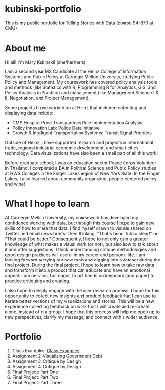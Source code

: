 # kubinski-portfolio
This is my public portfolio for Telling Stories with Data (course 94-870 at CMU) 

# About me
Hi all! I'm Mary Kubinski! (she/her/hers)

I am a second year MS Candidate at the Heinz College of Information Systems and Public Policy at Carnegie Mellon University, studying Public Policy and Management. My coursework has covered policy analysis tools and methods (like Statistics with R, Programming R for Analytics, GIS, and Policy Analysis in Practice) and management (like Management Science I & II, Negotiation, and Project Management). 

Some projects I have worked on at Heinz that included collecting and displaying data include: 
* CMS Hospital Price Transparency Rule Implementation Analysis
* Policy Innovation Lab: Police Data Initiative
* Growth & Intelligent Transportation Systems: Transit Signal Priorities

Outside of Heinz, I have supported research and projects in international trade, regional industrial economic development, and smart cities technology. Data visualizations have also been a small part of all this work! 

Before graduate school, I was an education sector Peace Corps Volunteer in Thailand. I completed a BA in Political Science and Public Policy studies at HWS Colleges in the Finger Lakes region of New York State. In the Finger Lakes, I also learned about community organizing, people-centered policy, and wine! 

# What I hope to learn
At Carnegie Mellon University, my coursework has developed my confidence working with data, but through this course I hope to gain new skills of how to share that data. I find myself drawn to visuals shared on Twitter and email news briefs- then thinking, "That's beautiful/so clear!" or "That could be better." Consequently, I hope to not only gain a greater knowledge of what makes a visual work (or not), but also how to talk about it and offer suggestions. I think understanding critique methodologies and good design practices will useful in my career and personal life. I am looking forward to trying out new tools and digging into a dataset during the final project. During the final project, I hope to learn how to take raw data and transform it into a product that can educate and have an emotional appeal. I am nervous, but eager, to put hands on keyboard (and paper) to practice critiquing and creating. 

I also hope to deeply engage with the user research process. I hope for this opportunity to collect new insights and product feedback that I can use to iterate better versions of my visualizations and stories. This will be a new experience collecting feedback on work that I will create and re-create alone, instead of in a group. I hope that this process will help me open up to new perspectives, clarify my message, and connect with a wider audience. 


# Portfolio
1. Class Examples: [Class Examples](class-examples.md)
2. Assignment 2: Visualizing Government Debt
3. Assignment 3: Critique by Design
4. Assignment 4: Critique by Design
5. Final Project: Part One
6. Final Project: Part Two
7. Final Project: Part Three

